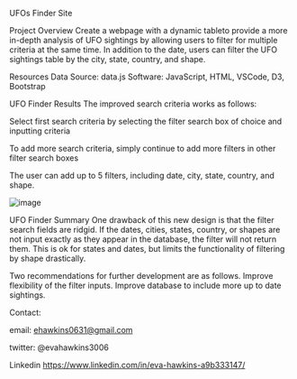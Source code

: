 UFOs Finder Site

Project Overview
Create a webpage with a dynamic tableto provide a more in-depth analysis of UFO sightings by allowing users to filter for multiple criteria at the same time. In addition to the date, users can filter the UFO sightings table by the city, state, country, and shape.

Resources
Data Source: data.js
Software: JavaScript, HTML, VSCode, D3, Bootstrap


UFO Finder Results
The improved search criteria works as follows:


Select first search criteria by selecting the filter search box of choice and inputting criteria


To add more search criteria, simply continue to add more filters in other filter search boxes

The user can add up to 5 filters, including date, city, state, country, and shape.

![image](https://user-images.githubusercontent.com/101227930/182079026-8ebf3598-6b46-4204-93d6-46c9237ed160.png)


UFO Finder Summary
One drawback of this new design is that the filter search fields are ridgid. If the dates, cities, states, country, or shapes are not input exactly as they appear in the database, the filter will not return them. This is ok for states and dates, but limits the functionality of filtering by shape drastically.


Two recommendations for further development are as follows.
Improve flexibility of the filter inputs.
Improve database to include more up to date sightings.


Contact:

email: ehawkins0631@gmail.com

twitter: @evahawkins3006

Linkedin https://www.linkedin.com/in/eva-hawkins-a9b333147/

